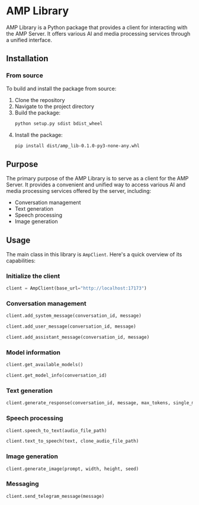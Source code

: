 
# AMP Library

AMP Library is a Python package that provides a client for interacting with the AMP Server. It offers various AI and media processing services through a unified interface.

## Installation

### From source

To build and install the package from source:

1. Clone the repository
2. Navigate to the project directory
3. Build the package:
   ```bash
   python setup.py sdist bdist_wheel
   ```
4. Install the package:
   ```bash
   pip install dist/amp_lib-0.1.0-py3-none-any.whl
   ```

## Purpose

The primary purpose of the AMP Library is to serve as a client for the AMP Server. It provides a convenient and unified way to access various AI and media processing services offered by the server, including:

- Conversation management
- Text generation
- Speech processing
- Image generation

## Usage

The main class in this library is `AmpClient`. Here's a quick overview of its capabilities:

### Initialize the client

```python
client = AmpClient(base_url="http://localhost:17173")
```

### Conversation management
```python
client.add_system_message(conversation_id, message)

client.add_user_message(conversation_id, message)

client.add_assistant_message(conversation_id, message)
```

### Model information
```python
client.get_available_models()

client.get_model_info(conversation_id)
```

### Text generation
```python
client.generate_response(conversation_id, message, max_tokens, single_message_mode, response_prefix)
```

### Speech processing
```python
client.speech_to_text(audio_file_path)

client.text_to_speech(text, clone_audio_file_path)
```

### Image generation
```python
client.generate_image(prompt, width, height, seed)
```

### Messaging
```python
client.send_telegram_message(message)
```